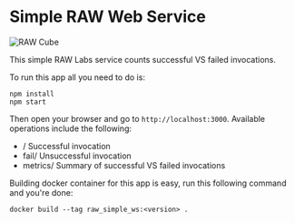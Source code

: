 # Simple RAW Web Service
![RAW Cube](https://raw-labs.com/wp-content/themes/raw-labs/img/cube.svg)

This simple RAW Labs service counts successful VS failed invocations.

To run this app all you need to do is:
```
npm install
npm start
```
Then open your browser and go to `http://localhost:3000`. Available operations include the following:
* / Successful invocation
* fail/ Unsuccessful invocation
* metrics/ Summary of successful VS failed invocations

Building docker container for this app is easy, run this following command and you're done:
```
docker build --tag raw_simple_ws:<version> .
```
